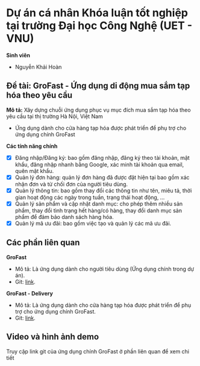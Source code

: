# Dự án cá nhân Khóa luận tốt nghiệp tại trường Đại học Công Nghệ (UET - VNU)

**Sinh viên**
- Nguyễn Khải Hoàn

## Đề tài: GroFast - Ứng dụng di động mua sắm tạp hóa theo yêu cầu

**Mô tả:** Xây dựng chuỗi ứng dụng phục vụ mục đích mua sắm tạp hóa theo yêu cầu tại thị trường Hà Nội, Việt Nam
- Ứng dụng dành cho cửa hàng tạp hóa được phát triển để phụ trợ cho ứng dụng chính GroFast

**Các tính năng chính**
- [x] Đăng nhập/Đăng ký: bao gồm đăng nhập, đăng ký theo tài khoản, mật khẩu, đăng nhập nhanh bằng Google, xác minh tài khoản qua email, quên mật khẩu.
- [x] Quản lý đơn hàng: quản lý đơn hàng đã được đặt hiện tại bao gồm xác nhận đơn và từ chối đơn của người tiêu dùng.
- [x] Quản lý thông tin: bao gồm thay đổi các thông tin như tên, miêu tả, thời gian hoạt động các ngày trong tuần, trạng thái hoạt động, …
- [x] Quản lý sản phẩm và cập nhật danh mục: cho phép thêm nhiều sản phẩm, thay đổi tình trạng hết hàng/có hàng, thay đổi danh mục sản phẩm để đảm bảo danh sách hàng hóa.
- [x] Quản lý mã ưu đãi: bao gồm việc tạo và quản lý các mã ưu đãi.

## Các phần liên quan

**GroFast**
- Mô tả: Là ứng dụng dành cho người tiêu dùng (Ứng dụng chính trong dự án).
- Git: [link](https://github.com/NguyenKhaiHoan/hnk_on_demand_grocery).

**GroFast - Delivery**
- Mô tả: Là ứng dụng dành cho cửa hàng tạp hóa được phát triển để phụ trợ cho ứng dụng chính GroFast.
- Git: [link](https://github.com/NguyenKhaiHoan/hnk_on_demand_grocery_delivery).

## Video và hình ảnh demo

Truy cập link git của ứng dụng chính GroFast ở phần liên quan để xem chi tiết

